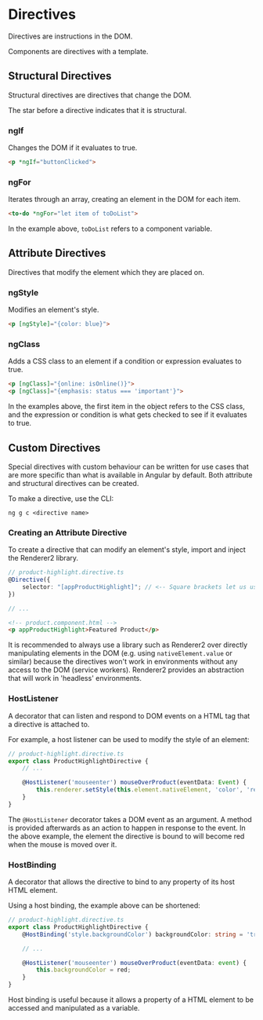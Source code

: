# Directives

Directives are instructions in the DOM.

Components are directives with a template.

## Structural Directives

Structural directives are directives that change the DOM.

The star before a directive indicates that it is structural.

### ngIf

Changes the DOM if it evaluates to true.

```HTML
<p *ngIf="buttonClicked">
```

### ngFor

Iterates through an array, creating an element in the DOM for each item.

```HTML
<to-do *ngFor="let item of toDoList">
```

In the example above, `toDoList` refers to a component variable.

## Attribute Directives

Directives that modify the element which they are placed on.

### ngStyle

Modifies an element's style.

```HTML
<p [ngStyle]="{color: blue}">
``` 

### ngClass

Adds a CSS class to an element if a condition or expression evaluates to true.

```HTML
<p [ngClass]="{online: isOnline()}">
<p [ngClass]="{emphasis: status === 'important'}">
```

In the examples above, the first item in the object refers to the CSS class, and the expression or condition is what gets checked to see if it evaluates to true.

## Custom Directives

Special directives with custom behaviour can be written for use cases that are more specific than what is available in Angular by default. Both attribute and structural directives can be created.

To make a directive, use the CLI:

`ng g c <directive name>`

### Creating an Attribute Directive

To create a directive that can modify an element's style, import and inject the Renderer2 library.

```Typescript
// product-highlight.directive.ts
@Directive({
    selector: "[appProductHighlight]"; // <-- Square brackets let us use the directive as an attribute in a HTML tag
})

// ...
```

```HTML
<!-- product.component.html -->
<p appProductHighlight>Featured Product</p>
```

It is recommended to always use a library such as Renderer2 over directly manipulating elements in the DOM (e.g. using `nativeElement.value` or similar) because the directives won't work in environments without any access to the DOM (service workers). Renderer2 provides an abstraction that will work in 'headless' environments.

### HostListener
A decorator that can listen and respond to DOM events on a HTML tag that a directive is attached to.

For example, a host listener can be used to modify the style of an element:

```Typescript
// product-highlight.directive.ts
export class ProductHighlightDirective {
    // ...

    @HostListener('mouseenter') mouseOverProduct(eventData: Event) {
        this.renderer.setStyle(this.element.nativeElement, 'color', 'red');
    }
}
```

The `@HostListener` decorator takes a DOM event as an argument. A method is provided afterwards as an action to happen in response to the event. In the above example, the element the directive is bound to will become red when the mouse is moved over it.

### HostBinding
A decorator that allows the directive to bind to any property of its host HTML element.

Using a host binding, the example above can be shortened:

```Typescript
// product-highlight.directive.ts
export class ProductHighlightDirective {
    @HostBinding('style.backgroundColor') backgroundColor: string = 'transparent';

    // ...

    @HostListener('mouseenter') mouseOverProduct(eventData: event) {
        this.backgroundColor = red;
    }
}
```

Host binding is useful because it allows a property of a HTML element to be accessed and manipulated as a variable. 